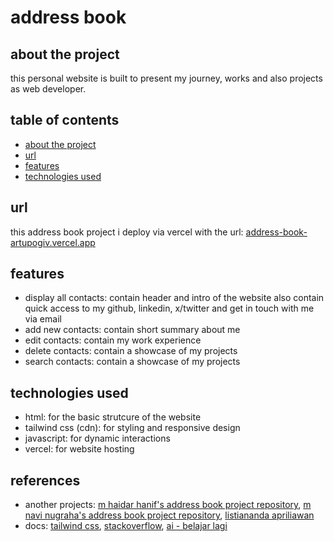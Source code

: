 <h1>address book</h1>


<h2>about the project</h2>
<p>this personal website is built to present my journey, works and also projects as web developer.</p>


<h2>table of contents</h2>
<ul>
    <li><a href="https://github.com/artupogiv/address-book/blob/master/README.md#about-the-project">about the project</a></li>
    <li><a href="https://github.com/artupogiv/address-book/blob/master/README.md#url">url</a></li>
    <li><a href="https://github.com/artupogiv/address-book/blob/master/README.md#features">features</a></li>
    <li><a href="https://github.com/artupogiv/address-book/blob/master/README.md#technologies-used">technologies used</a></li>
</ul>

<h2>url</h2>
<p>this address book project i deploy via vercel with the url: <a href="address-book-artupogiv.vercel.app">address-book-artupogiv.vercel.app</a></p>


<h2>features</h2>
<ul>
    <li>display all contacts: contain header and intro of the website also contain quick access to my github, linkedin, x/twitter and get in touch with me via email</li>
    <li>add new contacts: contain short summary about me</li>
    <li>edit contacts: contain my work experience</li>
    <li>delete contacts: contain a showcase of my projects</li>
    <li>search contacts: contain a showcase of my projects</li>
</ul>

<h2>technologies used</h2>
<ul>
    <li>html: for the basic strutcure of the website</li>
    <li>tailwind css (cdn): for styling and responsive design</li>
    <li>javascript: for dynamic interactions</li>
    <li>vercel: for website hosting</li>
</ul>

<h2>references</h2>
<ul>
    <li>another projects: <a href="https://github.com/mhaidarhanif/address-book">m haidar hanif's address book project repository</a>, <a href="https://github.com/navi-0115/address-book">m navi nugraha's address book project repository</a>, <a href="https://www.naandalist.com/">listiananda apriliawan</a></li>
    <li>docs: <a href="https://tailwindcss.com/docs">tailwind css</a>, <a href="stackoverflow.com">stackoverflow</a>, <a href="https://ai.belajarlagi.id">ai - belajar lagi</a></li>
</ul>